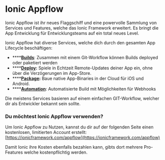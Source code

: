 # Ionic Appflow

Ionic Appflow ist ihr neues Flaggschiff und eine powervolle Sammlung von Services und Features, welche das Ionic Framework erweitert. Es bringt die App Entwicklung für Entwicklungsteams auf ein total neues Level.

Ionic Appflow hat diverse Services, welche dich durch den gesamten App Lifecycle beschäftigen:

* ****[**Builds**](https://ionicframework.com/docs/appflow/quickstart/connect): Zusammen mit einem Git-Workflow können Builds deployed oder paketiert werden
* ****[**Deploy**](https://ionicframework.com/docs/appflow/deploy/)**:** Spiele in Echtzeit Remote-Updates deiner App ein, ohne über die Verzögerungen im App-Store.
* ****[**Package**](https://ionicframework.com/docs/appflow/package/)**:** Baue native App-Binaries in der Cloud für iOS und Android.
* ****[**Automation**](https://ionicframework.com/docs/appflow/automation/): Automatisierte Build mit Möglichkeiten für Webhooks

Die meistens Services basieren auf einem einfachen GIT-Workflow, welcher dir als Entwickler bekannt sein sollte.

### Du möchtest Ionic Appflow verwenden?

Um Ionic Appflow zu Nutzen, kannst du dir auf der folgenden Seite einen kostenlosen, limitierten Account erstellt:\
[https://ionicframework.com/appflow](https://ionicframework.com/appflow)

Damit Ionic ihre Kosten ebenfalls bezahlen kann, gibts dort mehrere Pro-Features welche kostenpflichtig werden.&#x20;
